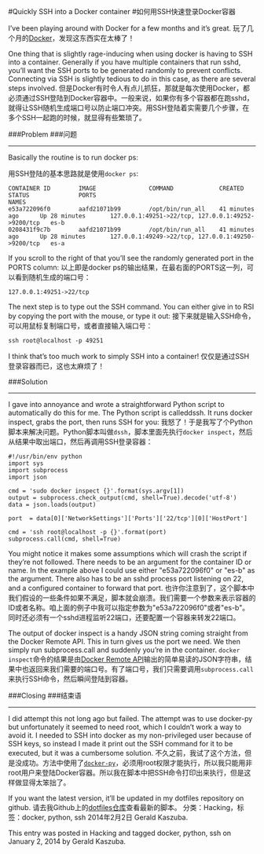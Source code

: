 #Quickly SSH into a Docker container
#如何用SSH快速登录Docker容器

I’ve been playing around with Docker for a few months and it’s great.
玩了几个月的[Docker](https://www.docker.io/)，发现这东西实在太棒了！

One thing that is slightly rage-inducing when using docker is having to SSH into a container. Generally if you have multiple containers that run sshd, you’ll want the SSH ports to be generated randomly to prevent conflicts. Connecting via SSH is slightly tedious to do in this case, as there are several steps involved.
但是Docker有时令人有点儿抓狂，那就是每次使用Docker，都必须通过SSH登陆到Docker容器中。一般来说，如果你有多个容器都在跑sshd，就得让SSH随机生成端口号以防止端口冲突。用SSH登陆着实需要几个步骤，在多个SSH一起跑的时候，就显得有些繁琐了。


###Problem
###问题
***

Basically the routine is to run docker ps:

用SSH登陆的基本思路就是使用`docker ps`:


    CONTAINER ID        IMAGE               COMMAND             CREATED             STATUS              PORTS                                                NAMES
    e53a722096f0        aafd21071b99        /opt/bin/run_all    41 minutes ago      Up 28 minutes       127.0.0.1:49251->22/tcp, 127.0.0.1:49252->9200/tcp   es-b
    0208431f9c7b        aafd21071b99        /opt/bin/run_all    41 minutes ago      Up 28 minutes       127.0.0.1:49249->22/tcp, 127.0.0.1:49250->9200/tcp   es-a

If you scroll to the right of that you’ll see the randomly generated port in the PORTS column:
以上即是docker ps的输出结果，在最右面的PORTS这一列，可以看到随机生成的端口号：

    127.0.0.1:49251->22/tcp


The next step is to type out the SSH command. You can either give in to RSI by copying the port with the mouse, or type it out:
接下来就是输入SSH命令，可以用鼠标复制端口号，或者直接输入端口号：

    ssh root@localhost -p 49251

I think that’s too much work to simply SSH into a container!
仅仅是通过SSH登录容器而已，这也太麻烦了！

###Solution
***


I gave into annoyance and wrote a straightforward Python script to automatically do this for me. The Python script is calleddssh. It runs docker inspect, grabs the port, then runs SSH for you:
我怒了！于是我写了个Python脚本来解决问题。Python脚本叫做`dssh`，脚本里面先执行`docker inspect`，然后从结果中取出端口，然后再调用SSH登录容器：
    
    #!/usr/bin/env python
    import sys
    import subprocess
    import json
     
    cmd = 'sudo docker inspect {}'.format(sys.argv[1])
    output = subprocess.check_output(cmd, shell=True).decode('utf-8')
    data = json.loads(output)
     
    port  = data[0]['NetworkSettings']['Ports']['22/tcp'][0]['HostPort']
     
    cmd = 'ssh root@localhost -p {}'.format(port)
    subprocess.call(cmd, shell=True)

You might notice it makes some assumptions which will crash the script if they’re not followed. There needs to be an argument for the container ID or name. In the example above I could use either "e53a722096f0" or "es-b" as the argument. There also has to be an sshd process port listening on 22, and a configured container to forward that port.
也许你注意到了，这个脚本中我们假设的一些条件如果不满足，脚本就会崩溃。我们需要一个参数来表示容器的ID或者名称。咱上面的例子中我可以指定参数为"e53a722096f0"或者"es-b"。同时还必须有一个sshd进程监听22端口，还要配置一个容器来转发22端口。

The output of docker inspect is a handy JSON string coming straight from the Docker Remote API. This in turn gives us the port we need. We then simply run subprocess.call and suddenly you’re in the container.
`docker inspect`命令的结果是由[Docker Remote API](http://docs.docker.io/en/latest/api/docker_remote_api_v1.8/#inspect-a-container)输出的简单易读的JSON字符串，结果中也返回来我们需要的端口号。有了端口号，我们只需要调用`subprocess.call`来执行SSH命令，然后瞬间登陆到容器。


###Closing
###结束语
***
I did attempt this not long ago but failed. The attempt was to use docker-py but unfortunately it seemed to need root, which I couldn’t work a way to avoid it. I needed to SSH into docker as my non-privileged user because of SSH keys, so instead I made it print out the SSH command for it to be executed, but it was a cumbersome solution.
不久之前，我试了这个方法，但是没成功。方法中使用了[`docker-py`](https://github.com/dotcloud/docker-py)，必须用root权限才能执行，所以我只能用非root用户来登陆Docker容器。所以我在脚本中把SSH命令打印出来执行，但是这样做显得太笨拙了。


If you want the latest version, it’ll be updated in my dotfiles repository on github.
请去我Github上的[dotfiles仓库](https://github.com/gak/dotfiles/blob/master/home/bin/dssh)查看最新的脚本。
分类：Hacking，标签：docker, python, ssh
2014年2月2日
Gerald Kaszuba.

This entry was posted in Hacking and tagged docker, python, ssh on January 2, 2014 by Gerald Kaszuba.